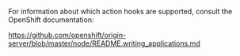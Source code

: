 For information about which action hooks are supported, consult the OpenShift documentation:

https://github.com/openshift/origin-server/blob/master/node/README.writing_applications.md